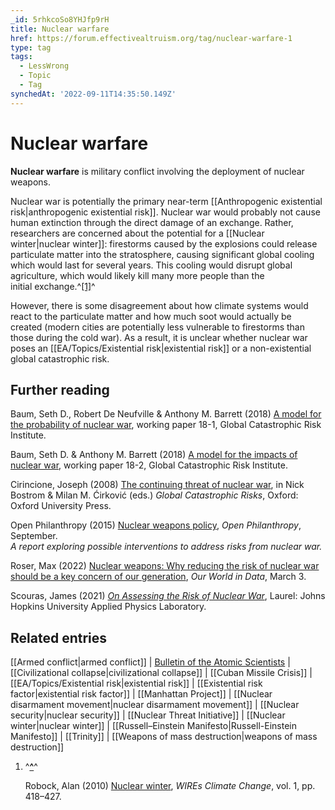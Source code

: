```yaml
---
_id: 5rhkcoSo8YHJfp9rH
title: Nuclear warfare
href: https://forum.effectivealtruism.org/tag/nuclear-warfare-1
type: tag
tags:
  - LessWrong
  - Topic
  - Tag
synchedAt: '2022-09-11T14:35:50.149Z'
---
```

# Nuclear warfare

**Nuclear warfare** is military conflict involving the deployment of nuclear weapons.

Nuclear war is potentially the primary near-term [[Anthropogenic existential risk|anthropogenic existential risk]]. Nuclear war would probably not cause human extinction through the direct damage of an exchange. Rather, researchers are concerned about the potential for a [[Nuclear winter|nuclear winter]]: firestorms caused by the explosions could release particulate matter into the stratosphere, causing significant global cooling which would last for several years. This cooling would disrupt global agriculture, which would likely kill many more people than the initial exchange.^[\[1\]](#fnd6fpj0ycxki)^

However, there is some disagreement about how climate systems would react to the particulate matter and how much soot would actually be created (modern cities are potentially less vulnerable to firestorms than those during the cold war). As a result, it is unclear whether nuclear war poses an [[EA/Topics/Existential risk|existential risk]] or a non-existential global catastrophic risk.

Further reading
---------------

Baum, Seth D., Robert De Neufville & Anthony M. Barrett (2018) [A model for the probability of nuclear war](http://gcrinstitute.org/wp-content/uploads/2020/07/042_nuclear-probability.pdf), working paper 18-1, Global Catastrophic Risk Institute.

Baum, Seth D. & Anthony M. Barrett (2018) [A model for the impacts of nuclear war](http://gcrinstitute.org/papers/043_nuclear-impacts.pdf), working paper 18-2, Global Catastrophic Risk Institute.

Cirincione, Joseph (2008) [The continuing threat of nuclear war](https://doi.org/10.1093/oso/9780198570509.003.0025), in Nick Bostrom & Milan M. Ćirković (eds.) *Global Catastrophic Risks*, Oxford: Oxford University Press.

Open Philanthropy (2015) [Nuclear weapons policy](https://www.openphilanthropy.org/research/cause-reports/nuclear-weapons-policy), *Open Philanthropy*, September.  
*A report exploring possible interventions to address risks from nuclear war.*

Roser, Max (2022) [Nuclear weapons: Why reducing the risk of nuclear war should be a key concern of our generation](https://ourworldindata.org/nuclear-weapons-risk), *Our World in Data*, March 3.

Scouras, James (2021) [*On Assessing the Risk of Nuclear War*](https://www.jhuapl.edu/Content/documents/OnAssessingRiskNuclearWar.pdf), Laurel: Johns Hopkins University Applied Physics Laboratory.

Related entries
---------------

[[Armed conflict|armed conflict]] | [Bulletin of the Atomic Scientists](/tag/bulletin-of-the-atomic-scientists) | [[Civilizational collapse|civilizational collapse]] | [[Cuban Missile Crisis]] | [[EA/Topics/Existential risk|existential risk]] | [[Existential risk factor|existential risk factor]] | [[Manhattan Project]] | [[Nuclear disarmament movement|nuclear disarmament movement]] | [[Nuclear security|nuclear security]] | [[Nuclear Threat Initiative]] | [[Nuclear winter|nuclear winter]] | [[Russell–Einstein Manifesto|Russell-Einstein Manifesto]] | [[Trinity]] | [[Weapons of mass destruction|weapons of mass destruction]]

1.  ^**[^](#fnrefd6fpj0ycxki)**^
    
    Robock, Alan (2010) [Nuclear winter](http://doi.org/10.1002/wcc.45), *WIREs Climate Change*, vol. 1, pp. 418–427.